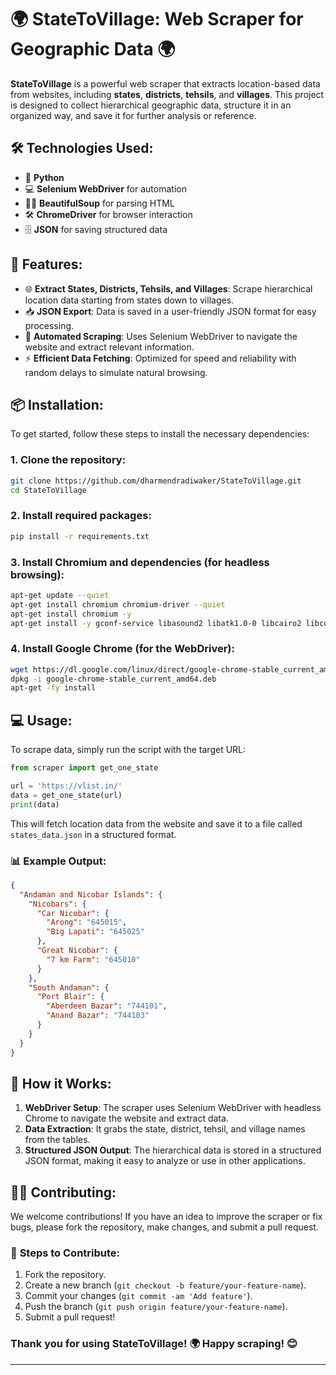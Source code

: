 # 🌍 **StateToVillage: Web Scraper for Geographic Data** 🌍

**StateToVillage** is a powerful web scraper that extracts location-based data from websites, including **states**, **districts**, **tehsils**, and **villages**. This project is designed to collect hierarchical geographic data, structure it in an organized way, and save it for further analysis or reference.

## 🛠️ **Technologies Used:**
- 🐍 **Python**
- 💻 **Selenium WebDriver** for automation
- 🧑‍💻 **BeautifulSoup** for parsing HTML
- 🛠️ **ChromeDriver** for browser interaction
- 🗄️ **JSON** for saving structured data

## 🚀 **Features:**
- 🌐 **Extract States, Districts, Tehsils, and Villages**: Scrape hierarchical location data starting from states down to villages.
- 📥 **JSON Export**: Data is saved in a user-friendly JSON format for easy processing.
- 🤖 **Automated Scraping**: Uses Selenium WebDriver to navigate the website and extract relevant information.
- ⚡ **Efficient Data Fetching**: Optimized for speed and reliability with random delays to simulate natural browsing.

## 📦 **Installation:**
To get started, follow these steps to install the necessary dependencies:

### 1. Clone the repository:
```bash
git clone https://github.com/dharmendradiwaker/StateToVillage.git
cd StateToVillage
```

### 2. Install required packages:
```bash
pip install -r requirements.txt
```

### 3. Install Chromium and dependencies (for headless browsing):
```bash
apt-get update --quiet
apt-get install chromium chromium-driver --quiet
apt-get install chromium -y
apt-get install -y gconf-service libasound2 libatk1.0-0 libcairo2 libcups2 libfontconfig1 libgdk-pixbuf2.0-0 libgtk-3-0 libnspr4 libpango-1.0-0 libxss1 fonts-liberation libappindicator1 libnss3 lsb-release xdg-utils
```

### 4. Install Google Chrome (for the WebDriver):
```bash
wget https://dl.google.com/linux/direct/google-chrome-stable_current_amd64.deb
dpkg -i google-chrome-stable_current_amd64.deb
apt-get -fy install
```

## 💻 **Usage:**

To scrape data, simply run the script with the target URL:

```python
from scraper import get_one_state

url = 'https://vlist.in/'
data = get_one_state(url)
print(data)
```

This will fetch location data from the website and save it to a file called `states_data.json` in a structured format.

### 📊 **Example Output:**
```json
{
  "Andaman and Nicobar Islands": {
    "Nicobars": {
      "Car Nicobar": {
        "Arong": "645015",
        "Big Lapati": "645025"
      },
      "Great Nicobar": {
        "7 km Farm": "645010"
      }
    },
    "South Andaman": {
      "Port Blair": {
        "Aberdeen Bazar": "744101",
        "Anand Bazar": "744103"
      }
    }
  }
}
```

## 🤖 **How it Works:**

1. **WebDriver Setup**: The scraper uses Selenium WebDriver with headless Chrome to navigate the website and extract data.
2. **Data Extraction**: It grabs the state, district, tehsil, and village names from the tables.
3. **Structured JSON Output**: The hierarchical data is stored in a structured JSON format, making it easy to analyze or use in other applications.

## 🧑‍💻 **Contributing:**

We welcome contributions! If you have an idea to improve the scraper or fix bugs, please fork the repository, make changes, and submit a pull request.

### 📝 **Steps to Contribute**:
1. Fork the repository.
2. Create a new branch (`git checkout -b feature/your-feature-name`).
3. Commit your changes (`git commit -am 'Add feature'`).
4. Push the branch (`git push origin feature/your-feature-name`).
5. Submit a pull request!

### Thank you for using **StateToVillage**! 🌍 Happy scraping! 😊

--- 
